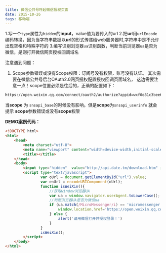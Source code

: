 ```yaml
---
title: 微信公共号呼起微信授权页面
date: 2015-10-26
tags: 移动端
---
```


1.写一个`type`属性为`hidden`的**input**，value值为要传入的url
2.把**ur**l用`urlEncode`编码转换，因为当字符串数据以**url**的形式传递给web服务器时,字符串中是不允许出现空格和特殊字符的
3.编写识别浏览器`ua`识别函数，判断当前浏览器`ua`是否为微信，是则打开微信网页授权回调域名

注意遇到问题：
1. Scope参数错误或没有Scope权限：订阅号没有权限，账号没有认证。
其次需要在微信公共号后台OAuth2.0网页授权配置授权回调页面域名，
这边需要注意一点！scope位置必须是往后的，正确的配置如下：

```html
https://open.weixin.qq.com/connect/oauth2/authorize?appid=wxf0e81c3bee622d60&redirect_uri=http%3A%2F%2Fnba.bluewebgame.com%2Foauth_response.php&response_type=code&scope=snsapi_userinfo&state=STATE#wechat_redirect
```
当**scope** 为 `snsapi_base`的时候没有影响。但是**scope**为`snsapi_userinfo` 就会提示 **scope**参数错误或没有**scope**权限


**DEMO案例代码：**
```html
<!DOCTYPE html>
<html>
    <head>
        <meta charset="utf-8">
        <meta name="viewport" content="width=device-width,initial-scale=1,minimum-scale=1,maximum-scale=1,user-scalable=no" />
        <title></title>
    </head>
    <body>
        <input type="hidden"  value="http://api.date.tm/download.htm" id="url" />
        <script type="text/javascript">
                var oUrl = document.getElementById("url").value;
                var enUrl = encodeURIComponent(oUrl);
                function isWeiXin(){
                    //获取window浏览器UA
                    var ua = window.navigator.userAgent.toLowerCase();
                    //判断浏览器UA是否为微信ua
                    if (ua.match(/MicroMessenger/i) == 'micromessenger') {
                        window.location.href='https://open.weixin.qq.com/connect/oauth2/authorize?appid=wx55b79a3a6e0ceccc&redirect_uri='+enUrl+'&response_type=code&scope=snsapi_userinfo&state=STATE#wechat_redirect';
                    } else {
                        alert('请用微信打开并授权登录！')
                    }
                }
                isWeiXin();
        </script>
    </body>
</html>
```


